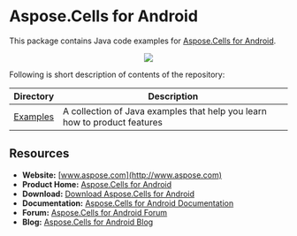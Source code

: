 # Aspose.Cells for Android

This package contains Java code examples for [Aspose.Cells for Android](http://www.aspose.com/android/excel-component.aspx).

<p align="center">
  <a title="Download ZIP" href="https://github.com/asposecells/Aspose_Cells_Android/archive/master.zip">
    <img src="http://i.imgur.com/hwNhrGZ.png" />
  </a>
</p>

Following is short description of contents of the repository:

Directory  | Description
---------- | -----------
[Examples](Examples)  | A collection of Java examples that help you learn how to product features

## Resources

+ **Website:** [www.aspose.com](http://www.aspose.com)
+ **Product Home:** [Aspose.Cells for Android](http://www.aspose.com/android/excel-component.aspx)
+ **Download:** [Download Aspose.Cells for Android](http://www.aspose.com/community/files/74/android-components/aspose.cells-for-android/default.aspx)
+ **Documentation:** [Aspose.Cells for Android Documentation](http://www.aspose.com/docs/display/cellsandroid/Home)
+ **Forum:** [Aspose.Cells for Android Forum](http://www.aspose.com/community/forums/aspose.cells-product-family/19/showforum.aspx)
+ **Blog:** [Aspose.Cells for Android Blog](http://www.aspose.com/blogs/aspose-products/aspose-cells-product-family.html)


